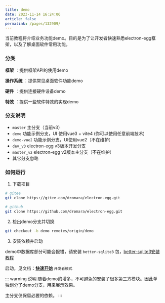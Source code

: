 ```yaml
---
title: demo
date: 2023-11-14 16:24:06
article: false
permalink: /pages/132909/
---
```


当前教程将介绍业务功能demo。目的是为了让开发者快速熟悉electron-egg框架，以及了解桌面软件常用功能。

### 分类
**框架** ：提供框架API的使用demo

**操作系统** ：提供常见桌面软件功能demo

**硬件** ：提供连接硬件设备demo

**特效** ：提供一些软件特效的实现demo

### 分支说明
- `master` 主分支（当前v3）
- `demo` 功能示例分支，UI 使用vue3 + vite4 (你可以使用任意前端技术)
- `demo-vue2` 功能示例分支，UI使用vue2（不在维护）
- `dev_v3` electron-egg v3版本开发分支
- `master_v2` electron-egg v2版本主分支（不在维护）
- 其它分支忽略

### 如何运行

1. 下载项目
```bash
# gitee
git clone https://gitee.com/dromara/electron-egg.git

# github
git clone https://github.com/dromara/electron-egg.git
```

2. 检出demo分支并切换
```bash
git checkout -b demo remotes/origin/demo
```

3. 安装依赖并启动

demo中数据库部分可能会报错，请安装 `better-sqlite3` 包，[better-sqlite3安装教程](/pages/c547b1/)

启动，见文档：[**快速开始**](/pages/a28da5/) `开发者模式` 

::: warning 说明
随着demo的增多，不可避免的安装了很多第三方模块。因此单独划分了demo分支，用来展示效果。

主分支仅保留必要的依赖。
:::
